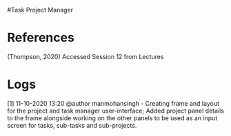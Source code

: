 #Task Project Manager

# References
(Thompson, 2020) Accessed Session 12 from Lectures

# Logs
[1] 11-10-2020 13:20
@author manmohansingh -
    Creating frame and layout for the project and task manager user-interface;
    Added project panel details to the frame alongside working on the other panels 
    to be used as an input screen for tasks, sub-tasks and sub-projects.


